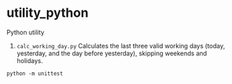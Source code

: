 # utility_python
Python utility

1. `calc_working_day.py` Calculates the last three valid working days (today, yesterday, and the day before yesterday), skipping weekends and holidays.

`python -m unittest`